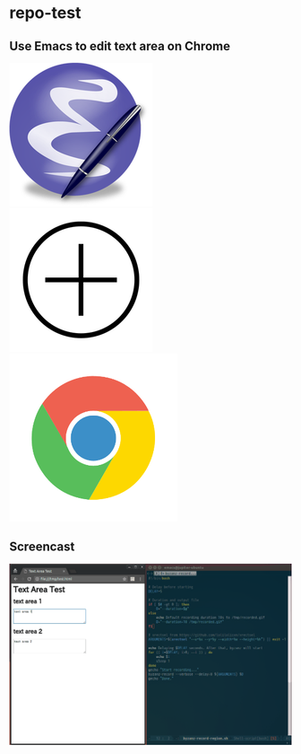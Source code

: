 # repo-test

## Use Emacs to edit text area on Chrome

![Emacs](https://github.com/alpha22jp/repo-test/blob/develop/images/emacs_256.png)
![plus](https://github.com/alpha22jp/repo-test/blob/develop/images/plus-sign-icon-31.png)
![Chrome](https://github.com/alpha22jp/repo-test/blob/develop/images/chrome.png)

## Screencast

![Screencast](https://github.com/alpha22jp/repo-test/blob/develop/images/screencast.gif)
